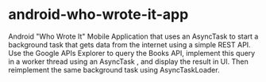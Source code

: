 # android-who-wrote-it-app
Android "Who Wrote It" Mobile Application that uses an AsyncTask to start a background task that gets data from the internet using a simple REST API. Use the Google APIs Explorer to query the Books API, implement this query in a worker thread using an AsyncTask , and display the result in UI. Then reimplement the same background task using AsyncTaskLoader.
